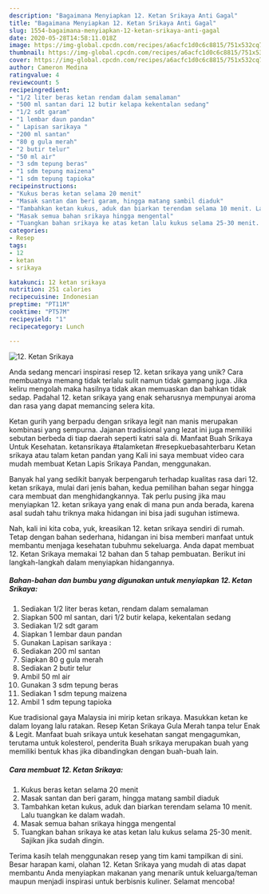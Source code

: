 ```yaml
---
description: "Bagaimana Menyiapkan 12. Ketan Srikaya Anti Gagal"
title: "Bagaimana Menyiapkan 12. Ketan Srikaya Anti Gagal"
slug: 1554-bagaimana-menyiapkan-12-ketan-srikaya-anti-gagal
date: 2020-05-28T14:58:11.018Z
image: https://img-global.cpcdn.com/recipes/a6acfc1d0c6c8815/751x532cq70/12-ketan-srikaya-foto-resep-utama.jpg
thumbnail: https://img-global.cpcdn.com/recipes/a6acfc1d0c6c8815/751x532cq70/12-ketan-srikaya-foto-resep-utama.jpg
cover: https://img-global.cpcdn.com/recipes/a6acfc1d0c6c8815/751x532cq70/12-ketan-srikaya-foto-resep-utama.jpg
author: Cameron Medina
ratingvalue: 4
reviewcount: 5
recipeingredient:
- "1/2 liter beras ketan rendam dalam semalaman"
- "500 ml santan dari 12 butir kelapa kekentalan sedang"
- "1/2 sdt garam"
- "1 lembar daun pandan"
- " Lapisan sarikaya "
- "200 ml santan"
- "80 g gula merah"
- "2 butir telur"
- "50 ml air"
- "3 sdm tepung beras"
- "1 sdm tepung maizena"
- "1 sdm tepung tapioka"
recipeinstructions:
- "Kukus beras ketan selama 20 menit"
- "Masak santan dan beri garam, hingga matang sambil diaduk"
- "Tambahkan ketan kukus, aduk dan biarkan terendam selama 10 menit. Lalu tuangkan ke dalam wadah."
- "Masak semua bahan srikaya hingga mengental"
- "Tuangkan bahan srikaya ke atas ketan lalu kukus selama 25-30 menit. Sajikan jika sudah dingin."
categories:
- Resep
tags:
- 12
- ketan
- srikaya

katakunci: 12 ketan srikaya 
nutrition: 251 calories
recipecuisine: Indonesian
preptime: "PT11M"
cooktime: "PT57M"
recipeyield: "1"
recipecategory: Lunch

---
```



![12. Ketan Srikaya](https://img-global.cpcdn.com/recipes/a6acfc1d0c6c8815/751x532cq70/12-ketan-srikaya-foto-resep-utama.jpg)

Anda sedang mencari inspirasi resep 12. ketan srikaya yang unik? Cara membuatnya memang tidak terlalu sulit namun tidak gampang juga. Jika keliru mengolah maka hasilnya tidak akan memuaskan dan bahkan tidak sedap. Padahal 12. ketan srikaya yang enak seharusnya mempunyai aroma dan rasa yang dapat memancing selera kita.

Ketan gurih yang berpadu dengan srikaya legit nan manis merupakan kombinasi yang sempurna. Jajanan tradisional yang lezat ini juga memiliki sebutan berbeda di tiap daerah seperti katri sala di. Manfaat Buah Srikaya Untuk Kesehatan. ketansrikaya #talamketan #resepkuebasahterbaru Ketan srikaya atau talam ketan pandan yang Kali ini saya membuat video cara mudah membuat Ketan Lapis Srikaya Pandan, menggunakan.

Banyak hal yang sedikit banyak berpengaruh terhadap kualitas rasa dari 12. ketan srikaya, mulai dari jenis bahan, kedua pemilihan bahan segar hingga cara membuat dan menghidangkannya. Tak perlu pusing jika mau menyiapkan 12. ketan srikaya yang enak di mana pun anda berada, karena asal sudah tahu triknya maka hidangan ini bisa jadi suguhan istimewa.


Nah, kali ini kita coba, yuk, kreasikan 12. ketan srikaya sendiri di rumah. Tetap dengan bahan sederhana, hidangan ini bisa memberi manfaat untuk membantu menjaga kesehatan tubuhmu sekeluarga. Anda dapat membuat 12. Ketan Srikaya memakai 12 bahan dan 5 tahap pembuatan. Berikut ini langkah-langkah dalam menyiapkan hidangannya.

<!--inarticleads1-->

##### Bahan-bahan dan bumbu yang digunakan untuk menyiapkan 12. Ketan Srikaya:

1. Sediakan 1/2 liter beras ketan, rendam dalam semalaman
1. Siapkan 500 ml santan, dari 1/2 butir kelapa, kekentalan sedang
1. Sediakan 1/2 sdt garam
1. Siapkan 1 lembar daun pandan
1. Gunakan  Lapisan sarikaya :
1. Sediakan 200 ml santan
1. Siapkan 80 g gula merah
1. Sediakan 2 butir telur
1. Ambil 50 ml air
1. Gunakan 3 sdm tepung beras
1. Sediakan 1 sdm tepung maizena
1. Ambil 1 sdm tepung tapioka


Kue tradisional gaya Malaysia ini mirip ketan srikaya. Masukkan ketan ke dalam loyang lalu ratakan. Resep Ketan Srikaya Gula Merah tanpa telur Enak &amp; Legit. Manfaat buah srikaya untuk kesehatan sangat mengagumkan, terutama untuk kolesterol, penderita Buah srikaya merupakan buah yang memiliki bentuk khas jika dibandingkan dengan buah-buah lain. 

<!--inarticleads2-->

##### Cara membuat 12. Ketan Srikaya:

1. Kukus beras ketan selama 20 menit
1. Masak santan dan beri garam, hingga matang sambil diaduk
1. Tambahkan ketan kukus, aduk dan biarkan terendam selama 10 menit. Lalu tuangkan ke dalam wadah.
1. Masak semua bahan srikaya hingga mengental
1. Tuangkan bahan srikaya ke atas ketan lalu kukus selama 25-30 menit. Sajikan jika sudah dingin.




Terima kasih telah menggunakan resep yang tim kami tampilkan di sini. Besar harapan kami, olahan 12. Ketan Srikaya yang mudah di atas dapat membantu Anda menyiapkan makanan yang menarik untuk keluarga/teman maupun menjadi inspirasi untuk berbisnis kuliner. Selamat mencoba!
